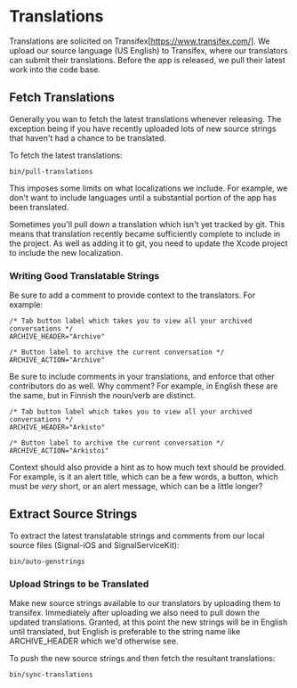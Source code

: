 # Translations

Translations are solicited on Transifex[https://www.transifex.com/]. We
upload our source language (US English) to Transifex, where our
translators can submit their translations. Before the app is released,
we pull their latest work into the code base.

## Fetch Translations

Generally you wan to fetch the latest translations whenever releasing. The
exception being if you have recently uploaded lots of new source strings 
that haven't had a chance to be translated.

To fetch the latest translations:

    bin/pull-translations

This imposes some limits on what localizations we include. For example,
we don't want to include languages until a substantial portion of the
app has been translated.

Sometimes you'll pull down a translation which isn't yet tracked by git.
This means that translation recently became sufficiently complete to
include in the project. As well as adding it to git, you need to update
the Xcode project to include the new localization.

### Writing Good Translatable Strings

Be sure to add a comment to provide context to the translators. For
example:

    /* Tab button label which takes you to view all your archived conversations */
    ARCHIVE_HEADER="Archive"
    
    /* Button label to archive the current conversation */
    ARCHIVE_ACTION="Archive"

Be sure to include comments in your translations, and enforce that other
contributors do as well.  Why comment? For example, in English these are
the same, but in Finnish the noun/verb are distinct.

    /* Tab button label which takes you to view all your archived conversations */
    ARCHIVE_HEADER="Arkisto"

    /* Button label to archive the current conversation */
    ARCHIVE_ACTION="Arkistoi"

Context should also provide a hint as to how much text should be
provided. For example, is it an alert title, which can be a few words, a
button, which must be *very* short, or an alert message, which can be a
little longer?

## Extract Source Strings

To extract the latest translatable strings and comments from our local source files
(Signal-iOS and SignalServiceKit):

    bin/auto-genstrings

### Upload Strings to be Translated

Make new source strings available to our translators by uploading them
to transifex. Immediately after uploading we also need to pull down the 
updated translations. Granted, at this point the new strings will be in 
English until translated, but English is preferable to the string name 
like ARCHIVE_HEADER which we'd otherwise see.

To push the new source strings and then fetch the resultant translations:

    bin/sync-translations

